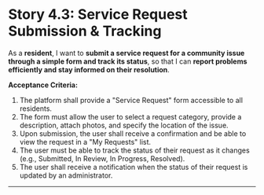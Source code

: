 # Story 4.3: Service Request Submission & Tracking

As a **resident**,
I want to **submit a service request for a community issue through a simple form and track its status**,
so that I can **report problems efficiently and stay informed on their resolution**.

**Acceptance Criteria:**
1.  The platform shall provide a "Service Request" form accessible to all residents.
2.  The form must allow the user to select a request category, provide a description, attach photos, and specify the location of the issue.
3.  Upon submission, the user shall receive a confirmation and be able to view the request in a "My Requests" list.
4.  The user must be able to track the status of their request as it changes (e.g., Submitted, In Review, In Progress, Resolved).
5.  The user shall receive a notification when the status of their request is updated by an administrator.

---
